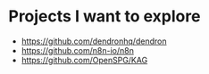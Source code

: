 # Projects I want to explore

- https://github.com/dendronhq/dendron
- https://github.com/n8n-io/n8n
- https://github.com/OpenSPG/KAG


